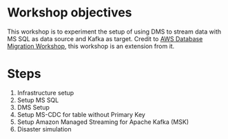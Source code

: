 # Workshop objectives
This workshop is to experiment the setup of using DMS to stream data with MS SQL as data source and Kafka as target.
Credit to [AWS Database Migration Workshop](https://catalog.us-east-1.prod.workshops.aws/workshops/77bdff4f-2d9e-4d68-99ba-248ea95b3aca), this workshop is an extension from it.

# Steps
1. Infrastructure setup
2. Setup MS SQL
3. DMS Setup
4. Setup MS-CDC for table without Primary Key
5. Setup Amazon Managed Streaming for Apache Kafka (MSK) 
6. Disaster simulation
